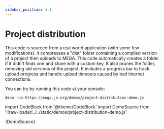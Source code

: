 ```yaml
---
sidebar_position: 4.1
---
```


# Project distribution

This code is sourced from a real world application (with some few modifications). It compresses a "dist" folder containing a compiled version of a project then uploads to MEGA. This code automatically creates a folder if it didn't finds one and share with a custom key. It also prunes the folder, removing old versions of the project. It includes a progress bar to track upload progress and handle upload timeouts caused by bad Internet connections.

You can try by running this code at your console:

```bash
deno run https://mega.js.org/demos/project-distribution-demo.js
```

import CodeBlock from '@theme/CodeBlock'
import DemoSource from '!!raw-loader!../../static/demos/project-distribution-demo.js'

<CodeBlock language="js">{DemoSource}</CodeBlock>
